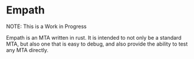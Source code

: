 # Empath

NOTE: This is a Work in Progress

Empath is an MTA written in rust. It is intended to not only be a standard MTA, but also one that is easy to debug,
and also provide the ability to test any MTA directly.
